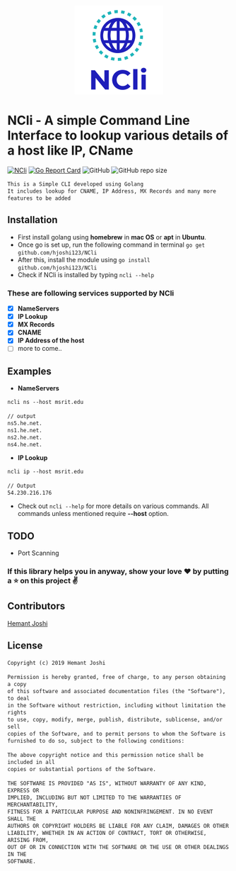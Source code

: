 <p align="center">
    <img src="https://github.com/hjoshi123/NCli/blob/master/ncli.png">
</p>

# NCli - A simple Command Line Interface to lookup various details of a host like IP, CName

[![NCli](https://img.shields.io/travis/hjoshi123/NCli.svg)](https://travis-ci.org/hjoshi123/NCli) [![Go Report Card](https://goreportcard.com/badge/github.com/hjoshi123/NCli)](https://goreportcard.com/report/github.com/hjoshi123/NCli) ![GitHub](https://img.shields.io/github/license/hjoshi123/NCli.svg) ![GitHub repo size](https://img.shields.io/github/repo-size/hjoshi123/NCli.svg)

```
This is a Simple CLI developed using Golang
It includes lookup for CNAME, IP Address, MX Records and many more features to be added
```

## Installation

* First install golang using **homebrew** in **mac OS** or **apt** in **Ubuntu**.
* Once go is set up, run the following command in terminal `go get github.com/hjoshi123/NCli`
* After this, install the module using `go install github.com/hjoshi123/NCli`
* Check if NCli is installed by typing `ncli --help`

### These are following services supported by NCli

- [x]  **NameServers**
- [x]  **IP Lookup**
- [x]  **MX Records**
- [x]  **CNAME**
- [x]  **IP Address of the host**
- [ ] more to come..

## Examples

* **NameServers**

```
ncli ns --host msrit.edu

// output
ns5.he.net.
ns1.he.net.
ns2.he.net.
ns4.he.net.
```

* **IP Lookup**

```
ncli ip --host msrit.edu

// Output
54.230.216.176
```

* Check out `ncli --help` for more details on various commands. All commands unless mentioned require **--host** option.

## TODO
* Port Scanning


### If this library helps you in anyway, show your love :heart: by putting a :star: on this project :v:

## Contributors
[Hemant Joshi](https://github.com/hjoshi123)


## License

```
Copyright (c) 2019 Hemant Joshi

Permission is hereby granted, free of charge, to any person obtaining a copy
of this software and associated documentation files (the "Software"), to deal
in the Software without restriction, including without limitation the rights
to use, copy, modify, merge, publish, distribute, sublicense, and/or sell
copies of the Software, and to permit persons to whom the Software is
furnished to do so, subject to the following conditions:

The above copyright notice and this permission notice shall be included in all
copies or substantial portions of the Software.

THE SOFTWARE IS PROVIDED "AS IS", WITHOUT WARRANTY OF ANY KIND, EXPRESS OR
IMPLIED, INCLUDING BUT NOT LIMITED TO THE WARRANTIES OF MERCHANTABILITY,
FITNESS FOR A PARTICULAR PURPOSE AND NONINFRINGEMENT. IN NO EVENT SHALL THE
AUTHORS OR COPYRIGHT HOLDERS BE LIABLE FOR ANY CLAIM, DAMAGES OR OTHER
LIABILITY, WHETHER IN AN ACTION OF CONTRACT, TORT OR OTHERWISE, ARISING FROM,
OUT OF OR IN CONNECTION WITH THE SOFTWARE OR THE USE OR OTHER DEALINGS IN THE
SOFTWARE.
```
